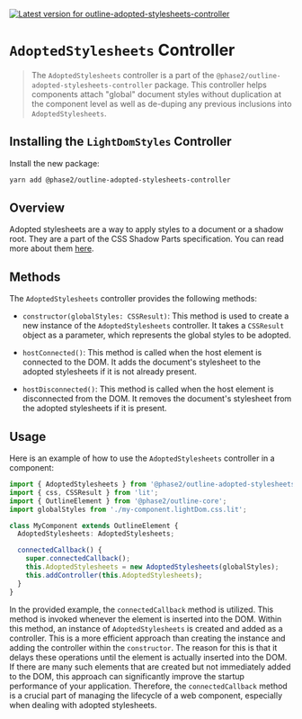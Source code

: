 [![Latest version for outline-adopted-stylesheets-controller](https://img.shields.io/npm/v/@phase2/outline-core-link)](https://www.npmjs.com/package/@phase2/outline-adopted-stylesheets-controller)

# `AdoptedStylesheets` Controller

> The `AdoptedStylesheets` controller is a part of the `@phase2/outline-adopted-stylesheets-controller` package.  This controller helps components attach "global" document styles without duplication at the component level as well as de-duping any previous inclusions into `AdoptedStylesheets`.

## Installing the `LightDomStyles` Controller

Install the new package:

```bash
yarn add @phase2/outline-adopted-stylesheets-controller
```

## Overview

Adopted stylesheets are a way to apply styles to a document or a shadow root. They are a part of the CSS Shadow Parts specification. You can read more about them [here](https://wicg.github.io/construct-stylesheets/).

## Methods

The `AdoptedStylesheets` controller provides the following methods:

- `constructor(globalStyles: CSSResult)`: This method is used to create a new instance of the `AdoptedStylesheets` controller. It takes a `CSSResult` object as a parameter, which represents the global styles to be adopted.

- `hostConnected()`: This method is called when the host element is connected to the DOM. It adds the document's stylesheet to the adopted stylesheets if it is not already present.

- `hostDisconnected()`: This method is called when the host element is disconnected from the DOM. It removes the document's stylesheet from the adopted stylesheets if it is present.

## Usage

Here is an example of how to use the `AdoptedStylesheets` controller in a component:

```typescript
import { AdoptedStylesheets } from '@phase2/outline-adopted-stylesheets-controller';
import { css, CSSResult } from 'lit';
import { OutlineElement } from '@phase2/outline-core';
import globalStyles from './my-component.lightDom.css.lit';

class MyComponent extends OutlineElement {
  AdoptedStylesheets: AdoptedStylesheets;

  connectedCallback() {
    super.connectedCallback();
    this.AdoptedStylesheets = new AdoptedStylesheets(globalStyles);
    this.addController(this.AdoptedStylesheets);
  }
}
```

In the provided example, the `connectedCallback` method is utilized. This method is invoked whenever the element is inserted into the DOM. Within this method, an instance of `AdoptedStylesheets` is created and added as a controller. This is a more efficient approach than creating the instance and adding the controller within the `constructor`. The reason for this is that it delays these operations until the element is actually inserted into the DOM. If there are many such elements that are created but not immediately added to the DOM, this approach can significantly improve the startup performance of your application. Therefore, the `connectedCallback` method is a crucial part of managing the lifecycle of a web component, especially when dealing with adopted stylesheets.

